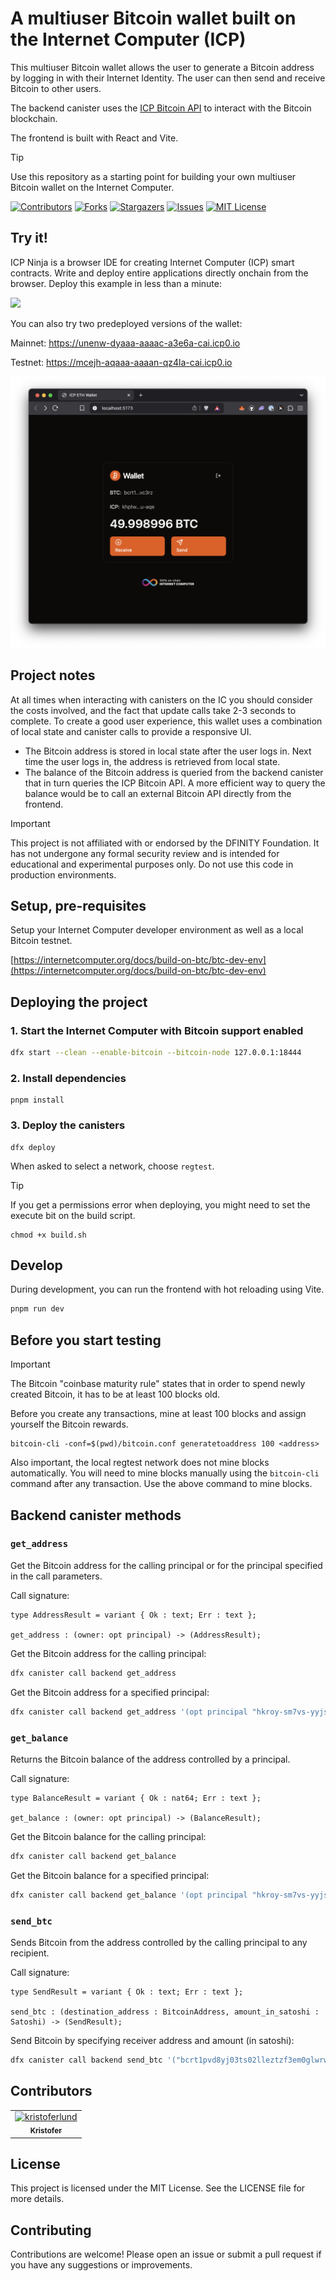 # A multiuser Bitcoin wallet built on the Internet Computer (ICP)

This multiuser Bitcoin wallet allows the user to generate a Bitcoin
address by logging in with their Internet Identity. The user can then send and receive Bitcoin to other users.

The backend canister uses the [ICP Bitcoin API](https://internetcomputer.org/docs/build-on-btc/) to interact with the Bitcoin blockchain.

The frontend is built with React and Vite.

> [!TIP]
> Use this repository as a starting point for building your own multiuser Bitcoin wallet on the Internet Computer.

[![Contributors][contributors-shield]][contributors-url]
[![Forks][forks-shield]][forks-url]
[![Stargazers][stars-shield]][stars-url]
[![Issues][issues-shield]][issues-url]
[![MIT License][license-shield]](LICENSE)


## Try it!

ICP Ninja is a browser IDE for creating Internet Computer (ICP) smart contracts. Write and deploy entire applications directly onchain from the browser. Deploy this example in less than a minute:

[![](https://icp.ninja/assets/open.svg)](https://icp.ninja/i?g=https://github.com/kristoferlund/bitcoin_wallet/tree/ninja)

You can also try two predeployed versions of the wallet:

Mainnet: <https://unenw-dyaaa-aaaac-a3e6a-cai.icp0.io>

Testnet: <https://mcejh-aqaaa-aaaan-qz4la-cai.icp0.io>

![](./media/screenshot.png)

## Project notes

At all times when interacting with canisters on the IC you should consider the
costs involved, and the fact that update calls take 2-3 seconds to complete. To
create a good user experience, this wallet uses a combination of local state and
canister calls to provide a responsive UI.

- The Bitcoin address is stored in local state after the user logs in. Next
  time the user logs in, the address is retrieved from local state.
- The balance of the Bitcoin address is queried from the backend canister that in
  turn queries the ICP Bitcoin API. A more efficient way to query the balance would be to call an external Bitcoin API directly from the frontend.

> [!IMPORTANT]
> This project is not affiliated with or endorsed by the DFINITY Foundation. It has not undergone any formal security review and is intended for educational and experimental purposes only. Do not use this code in production environments.

## Setup, pre-requisites

Setup your Internet Computer developer environment as well as a local Bitcoin testnet.

[https://internetcomputer.org/docs/build-on-btc/btc-dev-env](https://internetcomputer.org/docs/build-on-btc/btc-dev-env)

## Deploying the project

### 1. Start the Internet Computer with Bitcoin support enabled

```bash
dfx start --clean --enable-bitcoin --bitcoin-node 127.0.0.1:18444
```

### 2. Install dependencies

```
pnpm install
```

### 3. Deploy the canisters

```
dfx deploy
```

When asked to select a network, choose `regtest`.

> [!TIP]
> If you get a permissions error when deploying, you might need to set the execute
> bit on the build script.
>
> ```
> chmod +x build.sh
> ```

## Develop

During development, you can run the frontend with hot reloading using Vite.

```bash
pnpm run dev
```

## Before you start testing

> [!IMPORTANT]
> The Bitcoin "coinbase maturity rule" states that in order to spend newly created Bitcoin, it has to be at least 100 blocks old.
>
> Before you create any transactions, mine at least 100 blocks and assign yourself the Bitcoin rewards.
>
> ```
> bitcoin-cli -conf=$(pwd)/bitcoin.conf generatetoaddress 100 <address>
>```
>
> Also important, the local regtest network does not mine blocks automatically. You will need to mine blocks manually using the `bitcoin-cli` command after any transaction. Use the above command to mine blocks.

## Backend canister methods

### `get_address`

Get the Bitcoin address for the calling principal or for the principal
specified in the call parameters.

Call signature:

```
type AddressResult = variant { Ok : text; Err : text };

get_address : (owner: opt principal) -> (AddressResult);
```

Get the Bitcoin address for the calling principal:

```bash
dfx canister call backend get_address
```

Get the Bitcoin address for a specified principal:

```bash
dfx canister call backend get_address '(opt principal "hkroy-sm7vs-yyjs7-ekppe-qqnwx-hm4zf-n7ybs-titsi-k6e3k-ucuiu-uqe")'
```

### `get_balance`

Returns the Bitcoin balance of the address controlled by a principal.

Call signature:

```
type BalanceResult = variant { Ok : nat64; Err : text };

get_balance : (owner: opt principal) -> (BalanceResult);
```

Get the Bitcoin balance for the calling principal:

```bash
dfx canister call backend get_balance
```

Get the Bitcoin balance for a specified principal:

```bash
dfx canister call backend get_balance '(opt principal "hkroy-sm7vs-yyjs7-ekppe-qqnwx-hm4zf-n7ybs-titsi-k6e3k-ucuiu-uqe")'
```

### `send_btc`

Sends Bitcoin from the address controlled by the calling principal to any
recipient.

Call signature:

```
type SendResult = variant { Ok : text; Err : text };

send_btc : (destination_address : BitcoinAddress, amount_in_satoshi : Satoshi) -> (SendResult);
```

Send Bitcoin by specifying receiver address and amount (in satoshi):

```bash
dfx canister call backend send_btc '("bcrt1pvd8yj03ts02lleztzf3em0glwrw7p03lumk4s6jv602ymzgc5jcqf2gsz8", 1000)'
```

## Contributors

<!-- readme: collaborators,contributors -start -->
<table>
	<tbody>
		<tr>
            <td align="center">
                <a href="https://github.com/kristoferlund">
                    <img src="https://avatars.githubusercontent.com/u/9698363?v=4" width="100;" alt="kristoferlund"/>
                    <br />
                    <sub><b>Kristofer</b></sub>
                </a>
            </td>
		</tr>
	<tbody>
</table>
<!-- readme: collaborators,contributors -end -->

## License

This project is licensed under the MIT License. See the LICENSE file for more
details.

## Contributing

Contributions are welcome! Please open an issue or submit a pull request if you
have any suggestions or improvements.

[contributors-shield]: https://img.shields.io/github/contributors/kristoferlund/bitcoin_wallet.svg?style=for-the-badge
[contributors-url]: https://github.com/kristoferlund/bitcoin_wallet/graphs/contributors
[forks-shield]: https://img.shields.io/github/forks/kristoferlund/bitcoin_wallet.svg?style=for-the-badge
[forks-url]: https://github.com/kristoferlund/bitcoin_wallet/network/members
[stars-shield]: https://img.shields.io/github/stars/kristoferlund/bitcoin_wallet?style=for-the-badge
[stars-url]: https://github.com/kristoferlund/bitcoin_wallet/stargazers
[issues-shield]: https://img.shields.io/github/issues/kristoferlund/bitcoin_wallet.svg?style=for-the-badge
[issues-url]: https://github.com/kristoferlund/bitcoin_wallet/issues
[license-shield]: https://img.shields.io/github/license/kristoferlund/bitcoin_wallet.svg?style=for-the-badge
[license-url]: https://github.com/kristoferlund/bitcoin_wallet/blob/master/LICENSE.txt
